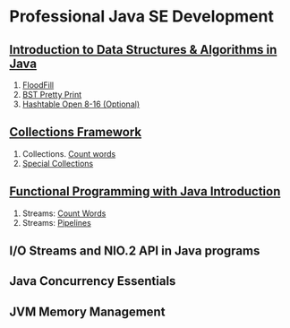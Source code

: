 # Professional Java SE Development
## [Introduction to Data Structures & Algorithms in Java](https://github.com/pp8a/Professional_Java_SE_Development/tree/main/Data_Structures_%26_Algorithms)
1. [FloodFill](https://github.com/pp8a/Professional_Java_SE_Development/tree/main/Data_Structures_%26_Algorithms/flood-fill)
2. [BST Pretty Print](https://github.com/pp8a/Professional_Java_SE_Development/tree/main/Data_Structures_%26_Algorithms/bst-pretty-print)
3. [Hashtable Open 8-16 (Optional)](https://github.com/pp8a/Professional_Java_SE_Development/tree/main/Data_Structures_%26_Algorithms/hashtable-open-8-16)
## [Collections Framework](https://github.com/pp8a/Professional_Java_SE_Development/tree/main/Collections%20Framework)
1. Collections. [Count words](https://github.com/pp8a/Professional_Java_SE_Development/tree/main/Collections%20Framework/collections-count-words)
2. [Special Collections](https://github.com/pp8a/Professional_Java_SE_Development/tree/main/Collections%20Framework/special-collections)
## [Functional Programming with Java Introduction](https://github.com/pp8a/Professional_Java_SE_Development/tree/main/Functional%20Programming)
1. Streams: [Count Words](https://github.com/pp8a/Professional_Java_SE_Development/tree/main/Functional%20Programming/streams-count-words)
2. Streams: [Pipelines](https://github.com/pp8a/Professional_Java_SE_Development/tree/main/Functional%20Programming/streams-pipelines)
## I/O Streams and NIO.2 API in Java programs
## Java Concurrency Essentials
## JVM Memory Management
